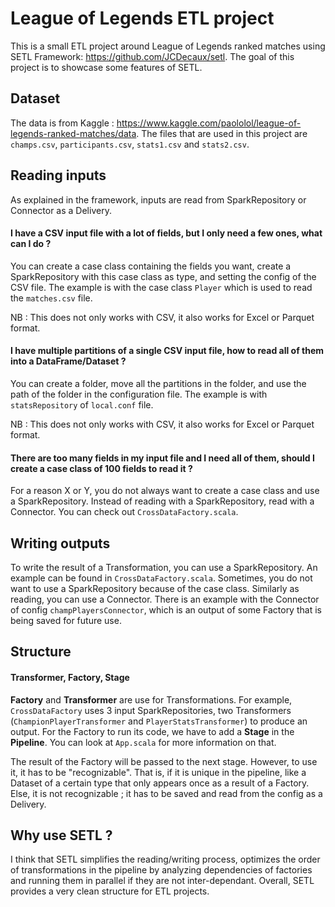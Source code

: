 # League of Legends ETL project

This is a small ETL project around League of Legends ranked matches using SETL Framework: https://github.com/JCDecaux/setl. The goal of this project is to showcase some features of SETL.

## Dataset

The data is from Kaggle : https://www.kaggle.com/paololol/league-of-legends-ranked-matches/data. The files that are used in this project are ```champs.csv```, ```participants.csv```, ```stats1.csv``` and ```stats2.csv```.

## Reading inputs

As explained in the framework, inputs are read from SparkRepository or Connector as a Delivery.

#### I have a CSV input file with a lot of fields, but I only need a few ones, what can I do ?

You can create a case class containing the fields you want, create a SparkRepository with this case class as type, and setting the config of the CSV file. The example is with the case class ```Player``` which is used to read the  ```matches.csv``` file.

NB : This does not only works with CSV, it also works for Excel or Parquet format.

#### I have multiple partitions of a single CSV input file, how to read all of them into a DataFrame/Dataset ?

You can create a folder, move all the partitions in the folder, and use the path of the folder in the configuration file. The example is with ```statsRepository``` of ```local.conf``` file.

NB : This does not only works with CSV, it also works for Excel or Parquet format.

#### There are too many fields in my input file and I need all of them, should I create a case class of 100 fields to read it ?

For a reason X or Y, you do not always want to create a case class and use a SparkRepository. Instead of reading with a SparkRepository, read with a Connector. You can check out ```CrossDataFactory.scala```.

## Writing outputs
To write the result of a Transformation, you can use a SparkRepository. An example can be found in ```CrossDataFactory.scala```. Sometimes, you do not want to use a SparkRepository because of the case class. Similarly as reading, you can use a Connector. There is an example with the Connector of config ```champPlayersConnector```, which is an output of some Factory that is being saved for future use.


## Structure

#### Transformer, Factory, Stage

**Factory** and **Transformer** are use for Transformations. For example, ```CrossDataFactory``` uses 3 input SparkRepositories, two Transformers (```ChampionPlayerTransformer``` and ```PlayerStatsTransformer```) to produce an output. For the Factory to run its code, we have to add a **Stage** in the **Pipeline**. You can look at ```App.scala``` for more information on that.

The result of the Factory will be passed to the next stage. However, to use it, it has to be "recognizable". That is, if it is unique in the pipeline, like a Dataset of a certain type that only appears once as a result of a Factory. Else, it is not recognizable ; it has to be saved and read from the config as a Delivery.

## Why use SETL ?

I think that SETL simplifies the reading/writing process, optimizes the order of transformations in the pipeline by analyzing dependencies of factories and running them in parallel if they are not inter-dependant. Overall, SETL provides a very clean structure for ETL projects.